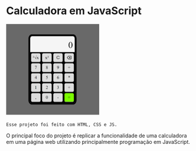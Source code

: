 # Calculadora em JavaScript

<a href="http://web-calculator-js.herokuapp.com">
    <img src="imgs/project.png" width=50% height=50%>
</a>

`Esse projeto foi feito com HTML, CSS e JS.`

O principal foco do projeto é replicar a funcionalidade de uma calculadora em uma página web utilizando principalmente programação em JavaScript.